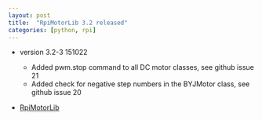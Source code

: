 ```yaml
---
layout: post
title:  "RpiMotorLib 3.2 released"
categories: [python, rpi]
---
```


* version 3.2-3 151022
	* Added pwm.stop command to all DC motor classes, see github issue 21
	* Added check for negative step numbers in the BYJMotor class, see github issue 20

* [RpiMotorLib](https://github.com/gavinlyonsrepo/RpiMotorLib)
